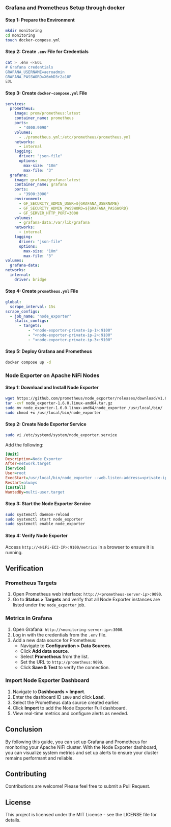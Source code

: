 
### Grafana and Prometheus Setup through docker

#### Step 1: Prepare the Environment

```bash
mkdir monitoring
cd monitoring
touch docker-compose.yml
```

#### Step 2: Create `.env` File for Credentials

```bash
cat > .env <<EOL
# Grafana credentials
GRAFANA_USERNAME=aeroadmin
GRAFANA_PASSWORD=X6mhD3r2a10P
EOL
```

#### Step 3: Create `docker-compose.yml` File

```yaml
services:
  prometheus:
    image: prom/prometheus:latest
    container_name: prometheus
    ports:
      - "4000:9090"
    volumes:
      - ./prometheus.yml:/etc/prometheus/prometheus.yml
    networks:
      - internal
    logging:
      driver: "json-file"
      options:
        max-size: "10m"
        max-file: "3"
  grafana:
    image: grafana/grafana:latest
    container_name: grafana
    ports:
      - "3900:3000"
    environment:
      - GF_SECURITY_ADMIN_USER=${GRAFANA_USERNAME}
      - GF_SECURITY_ADMIN_PASSWORD=${GRAFANA_PASSWORD}
      - GF_SERVER_HTTP_PORT=3000
    volumes:
      - grafana-data:/var/lib/grafana
    networks:
      - internal
    logging:
      driver: "json-file"
      options:
        max-size: "10m"
        max-file: "3"
volumes:
  grafana-data:
networks:
  internal:
    driver: bridge
```

#### Step 4: Create `prometheus.yml` File

```yaml
global:
  scrape_interval: 15s
scrape_configs:
  - job_name: "node_exporter"
    static_configs:
      - targets:
          - "<node-exporter-private-ip-1>:9100"
          - "<node-exporter-private-ip-2>:9100"
          - "<node-exporter-private-ip-3>:9100"
```

#### Step 5: Deploy Grafana and Prometheus

```bash
docker compose up -d
```

### Node Exporter on Apache NiFi Nodes

#### Step 1: Download and Install Node Exporter

```bash
wget https://github.com/prometheus/node_exporter/releases/download/v1.6.0/node_exporter-1.6.0.linux-amd64.tar.gz
tar -xvf node_exporter-1.6.0.linux-amd64.tar.gz
sudo mv node_exporter-1.6.0.linux-amd64/node_exporter /usr/local/bin/
sudo chmod +x /usr/local/bin/node_exporter
```

#### Step 2: Create Node Exporter Service

```bash
sudo vi /etc/systemd/system/node_exporter.service
```

Add the following:

```ini
[Unit]
Description=Node Exporter
After=network.target
[Service]
User=root
ExecStart=/usr/local/bin/node_exporter --web.listen-address=<private-ip>:9100
Restart=always
[Install]
WantedBy=multi-user.target
```

#### Step 3: Start the Node Exporter Service

```bash
sudo systemctl daemon-reload
sudo systemctl start node_exporter
sudo systemctl enable node_exporter
```

#### Step 4: Verify Node Exporter

Access `http://<NiFi-EC2-IP>:9100/metrics` in a browser to ensure it is running.

## Verification

### Prometheus Targets

1. Open Prometheus web interface: `http://<prometheus-server-ip>:9090`.
2. Go to **Status > Targets** and verify that all Node Exporter instances are listed under the `node_exporter` job.

### Metrics in Grafana

1. Open Grafana: `http://<monitoring-server-ip>:3000`.
2. Log in with the credentials from the `.env` file.
3. Add a new data source for Prometheus:
   - Navigate to **Configuration > Data Sources**.
   - Click **Add data source**.
   - Select **Prometheus** from the list.
   - Set the URL to `http://prometheus:9090`.
   - Click **Save & Test** to verify the connection.

### Import Node Exporter Dashboard

1. Navigate to **Dashboards > Import**.
2. Enter the dashboard ID `1860` and click **Load**.
3. Select the Prometheus data source created earlier.
4. Click **Import** to add the Node Exporter Full dashboard.
5. View real-time metrics and configure alerts as needed.

## Conclusion

By following this guide, you can set up Grafana and Prometheus for monitoring your Apache NiFi cluster. With the Node Exporter dashboard, you can visualize system metrics and set up alerts to ensure your cluster remains performant and reliable.

## Contributing

Contributions are welcome! Please feel free to submit a Pull Request.

## License

This project is licensed under the MIT License - see the LICENSE file for details.
